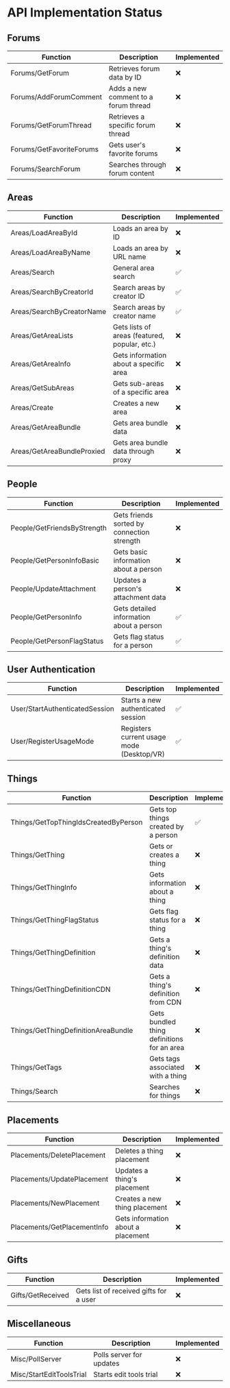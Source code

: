 # API Implementation Status

## Forums
| Function | Description | Implemented |
|----------|-------------|-------------|
| Forums/GetForum | Retrieves forum data by ID | ❌ |
| Forums/AddForumComment | Adds a new comment to a forum thread | ❌ |
| Forums/GetForumThread | Retrieves a specific forum thread | ❌ |
| Forums/GetFavoriteForums | Gets user's favorite forums | ❌ |
| Forums/SearchForum | Searches through forum content | ❌ |

## Areas
| Function | Description | Implemented |
|----------|-------------|-------------|
| Areas/LoadAreaById | Loads an area by ID | ❌ |
| Areas/LoadAreaByName | Loads an area by URL name | ❌ |
| Areas/Search | General area search | ✅ |
| Areas/SearchByCreatorId | Search areas by creator ID | ✅ |
| Areas/SearchByCreatorName | Search areas by creator name | ✅ |
| Areas/GetAreaLists | Gets lists of areas (featured, popular, etc.) | ❌ |
| Areas/GetAreaInfo | Gets information about a specific area | ❌ |
| Areas/GetSubAreas | Gets sub-areas of a specific area | ❌ |
| Areas/Create | Creates a new area | ❌ |
| Areas/GetAreaBundle | Gets area bundle data | ❌ |
| Areas/GetAreaBundleProxied | Gets area bundle data through proxy | ❌ |

## People
| Function | Description | Implemented |
|----------|-------------|-------------|
| People/GetFriendsByStrength | Gets friends sorted by connection strength | ❌ |
| People/GetPersonInfoBasic | Gets basic information about a person | ❌ |
| People/UpdateAttachment | Updates a person's attachment data | ❌ |
| People/GetPersonInfo | Gets detailed information about a person | ✅ |
| People/GetPersonFlagStatus | Gets flag status for a person | ✅ |

## User Authentication
| Function | Description | Implemented |
|----------|-------------|-------------|
| User/StartAuthenticatedSession | Starts a new authenticated session | ✅ |
| User/RegisterUsageMode | Registers current usage mode (Desktop/VR) | ✅ |

## Things
| Function | Description | Implemented |
|----------|-------------|-------------|
| Things/GetTopThingIdsCreatedByPerson | Gets top things created by a person | ✅ |
| Things/GetThing | Gets or creates a thing | ❌ |
| Things/GetThingInfo | Gets information about a thing | ❌ |
| Things/GetThingFlagStatus | Gets flag status for a thing | ❌ |
| Things/GetThingDefinition | Gets a thing's definition data | ❌ |
| Things/GetThingDefinitionCDN | Gets a thing's definition from CDN | ❌ |
| Things/GetThingDefinitionAreaBundle | Gets bundled thing definitions for an area | ❌ |
| Things/GetTags | Gets tags associated with a thing | ❌ |
| Things/Search | Searches for things | ❌ |

## Placements
| Function | Description | Implemented |
|----------|-------------|-------------|
| Placements/DeletePlacement | Deletes a thing placement | ❌ |
| Placements/UpdatePlacement | Updates a thing's placement | ❌ |
| Placements/NewPlacement | Creates a new thing placement | ❌ |
| Placements/GetPlacementInfo | Gets information about a placement | ❌ |

## Gifts
| Function | Description | Implemented |
|----------|-------------|-------------|
| Gifts/GetReceived | Gets list of received gifts for a user | ❌ |

## Miscellaneous
| Function | Description | Implemented |
|----------|-------------|-------------|
| Misc/PollServer | Polls server for updates | ❌ |
| Misc/StartEditToolsTrial | Starts edit tools trial | ❌ |
